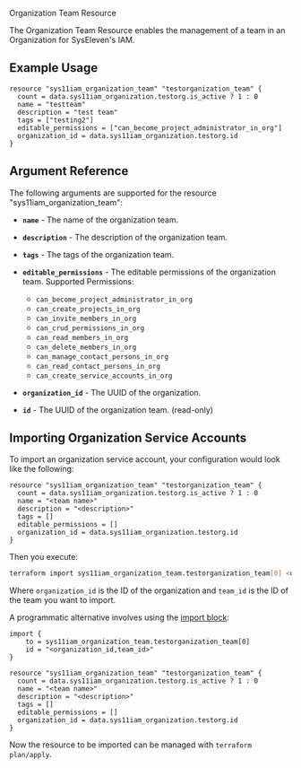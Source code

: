Organization Team Resource

The Organization Team Resource enables the management of a team in an Organization for SysEleven's IAM.

## Example Usage

```hcl
resource "sys11iam_organization_team" "testorganization_team" {
  count = data.sys11iam_organization.testorg.is_active ? 1 : 0
  name = "testteam"
  description = "test team"
  tags = ["testing2"]
  editable_permissions = ["can_become_project_administrator_in_org"]
  organization_id = data.sys11iam_organization.testorg.id
}
```

## Argument Reference
The following arguments are supported for the resource "sys11iam_organization_team":

* **`name`** - The name of the organization team.
* **`description`** - The description of the organization team.
* **`tags`** - The tags of the organization team.
* **`editable_permissions`** - The editable permissions of the organization team.
    Supported Permissions:
    * `can_become_project_administrator_in_org`
    * `can_create_projects_in_org`
    * `can_invite_members_in_org`
    * `can_crud_permissions_in_org`
    * `can_read_members_in_org`
    * `can_delete_members_in_org`
    * `can_manage_contact_persons_in_org`
    * `can_read_contact_persons_in_org`
    * `can_create_service_accounts_in_org`

* **`organization_id`** - The UUID of the organization.
* **`id`** - The UUID of the organization team. (read-only)

## Importing Organization Service Accounts

To import an organization service account, your configuration would look like the following:

```hcl
resource "sys11iam_organization_team" "testorganization_team" {
  count = data.sys11iam_organization.testorg.is_active ? 1 : 0
  name = "<team name>"
  description = "<description>"
  tags = []
  editable_permissions = []
  organization_id = data.sys11iam_organization.testorg.id
}

```
Then you execute:

```bash
terraform import sys11iam_organization_team.testorganization_team[0] <organization_id,team_id>
```

Where `organization_id` is the ID of the organization and `team_id` is the ID of the team you want to import.

A programmatic alternative involves using the [import block](https://developer.hashicorp.com/terraform/language/import#syntax):

```hcl
import {
    to = sys11iam_organization_team.testorganization_team[0] 
    id = "<organization_id,team_id>"
}

resource "sys11iam_organization_team" "testorganization_team" {
  count = data.sys11iam_organization.testorg.is_active ? 1 : 0
  name = "<team name>"
  description = "<description>"
  tags = []
  editable_permissions = []
  organization_id = data.sys11iam_organization.testorg.id
}

```
Now the resource to be imported can be managed with `terraform plan/apply`.

